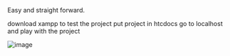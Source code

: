 Easy and straight forward.

download xampp to test the project
put project in htcdocs
go to localhost and play with the project

![image](https://github.com/user-attachments/assets/95dc5c5f-d65b-466e-9bd2-670a6ab339dd)
